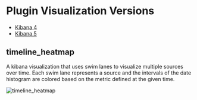 # Plugin Visualization Versions
* [Kibana 4](https://github.com/JacobBrandt/timeline_heatmap/tree/4.6)
* [Kibana 5](https://github.com/JacobBrandt/timeline_heatmap/tree/5.1)

## timeline_heatmap
A kibana visualization that uses swim lanes to visualize multiple sources over time.  Each swim lane represents a source and the intervals of the date histogram are colored based on the metric defined at the given time.

![timeline_heatmap](https://cloud.githubusercontent.com/assets/5314322/24117992/d7dc2d34-0d71-11e7-87be-8d1e123731c5.gif)
